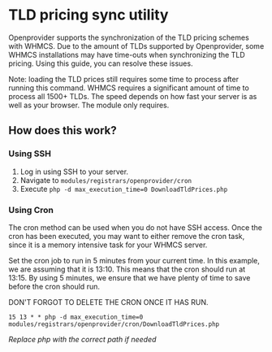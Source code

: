 # TLD pricing sync utility

Openprovider supports the synchronization of the TLD pricing schemes with WHMCS. Due to the amount of TLDs supported by Openprovider, some WHMCS installations may have time-outs when synchronizing the TLD pricing. Using this guide, you can resolve these issues.

Note: loading the TLD prices still requires some time to process after running this command. WHMCS requires a significant amount of time to process all 1500+ TLDs. The speed depends on how fast your server is as well as your browser. The module only requires.

## How does this work?

### Using SSH
1. Log in using SSH to your server.
2. Navigate to `modules/registrars/openprovider/cron`
3. Execute `php -d max_execution_time=0 DownloadTldPrices.php`

### Using Cron
The cron method can be used when you do not have SSH access. Once the cron has been executed, you may want to either remove the cron task, since it is a memory intensive task for your WHMCS server.

Set the cron job to run in 5 minutes from your current time. In this example, we are assuming that it is 13:10. This means that the cron should run at 13:15. By using 5 minutes, we ensure that we have plenty of time to save before the cron should run. 

DON'T FORGOT TO DELETE THE CRON ONCE IT HAS RUN.

```
15 13 * * php -d max_execution_time=0 modules/registrars/openprovider/cron/DownloadTldPrices.php
```

_Replace php with the correct path if needed_
